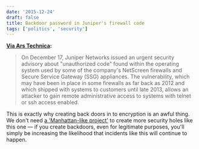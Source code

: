 ```yaml
---
date: '2015-12-24'
draft: false
title: Backdoor password in Juniper's firewall code
tags: ['politics', 'security']
---
```


**[Via Ars Technica](http://arstechnica.com/security/2015/12/researchers-confirm-backdoor-password-in-juniper-firewall-code/):**

> On December 17, Juniper Networks issued an urgent security advisory about "unauthorized code" found within the operating system used by some of the company's NetScreen firewalls and Secure Service Gateway (SSG) appliances. The vulnerability, which may have been in place in some firewalls as far back as 2012 and which shipped with systems to customers until late 2013, allows an attacker to gain remote administrative access to systems with telnet or ssh access enabled.<!-- excerpt -->

This is exactly why creating back doors in to encryption is an awful thing. We don't need [a 'Manhattan-like project'](http://arstechnica.com/tech-policy/2015/12/hillary-clinton-wants-manhattan-like-project-to-break-encryption/) to create more security holes like this one — if you create backdoors, even for legitimate purposes, you'll simply be increasing the likelihood that incidents like this will continue to happen.
